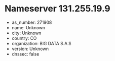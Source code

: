 # Nameserver 131.255.19.9

* as_number: 271908
* name: Unknown
* city: Unknown
* country: CO
* organization: BIG DATA S.A.S
* version: Unknown
* dnssec: false
